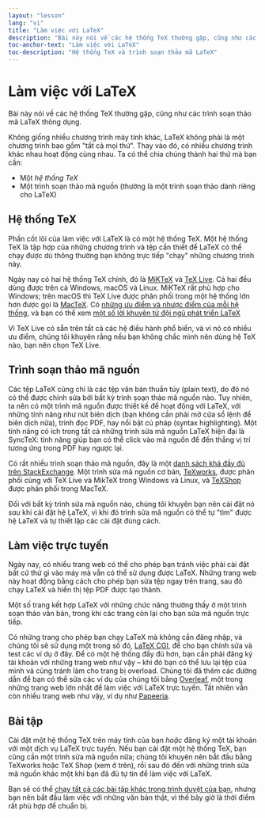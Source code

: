 ```yaml
---
layout: "lesson"
lang: "vi"
title: "Làm việc với LaTeX"
description: "Bài này nói về các hệ thống TeX thường gặp, cũng như các trình soạn thảo mã LaTeX thông dụng."
toc-anchor-text: "Làm việc với LaTeX"
toc-description: "Hệ thống TeX và trình soạn thảo mã LaTeX"
---
```


# Làm việc với LaTeX

<span class="summary">Bài này nói về các hệ thống TeX thường gặp, cũng như các
trình soạn thảo mã LaTeX thông dụng.</span>

Không giống nhiều chương trình máy tính khác, LaTeX không phải là một chương
trình bao gồm "tất cả mọi thứ". Thay vào đó, có nhiều chương trình khác nhau
hoạt động cùng nhau. Ta có thể chia chúng thành hai thứ mà bạn cần:

- Một _hệ thống TeX_
- Một trình soạn thảo mã nguồn (thường là một trình soạn thảo dành riêng cho
LaTeX)

## Hệ thống TeX

Phần cốt lõi của làm việc với LaTeX là có một hệ thống TeX. Một hệ thống TeX là
tập hợp của những chương trình và tệp cần thiết để LaTeX có thể chạy được dù
thông thường bạn không trực tiếp "chạy" những chương trình này.

Ngày nay có hai hệ thống TeX chính, đó là [MiKTeX](https://miktex.org/) và
[TeX Live](https://tug.org/texlive). Cả hai đều dùng được trên cả Windows, macOS
và Linux. MiKTeX rất phù hợp cho Windows; trên macOS thì TeX Live được phân phối
trong một hệ thống lớn hơn được gọi là [MacTeX](https://www.tug.org/mactex/).
Có [những ưu điểm và nhược điểm của mỗi hệ thống](https://tex.stackexchange.com/q/20036),
và bạn có thể xem 
[một số lời khuyên từ đội ngũ phát triển LaTeX](https://www.latex-project.org/get/)

Vì TeX Live có sẵn trên tất cả các hệ điều hành phổ biến, và vì nó có nhiều ưu
điểm, chúng tôi khuyên rằng nếu bạn không chắc mình nên dùng hệ TeX nào, bạn nên
chọn TeX Live.

## Trình soạn thảo mã nguồn

Các tệp LaTeX cũng chỉ là các tệp văn bản thuần túy (plain text), do đó nó có
thể được chỉnh sửa bởi bất kỳ trình soạn thảo mã nguồn nào. Tuy nhiên, ta nên có
một trình mã nguồn được thiết kế để hoạt động với LaTeX, với những tính năng như
nút biên dịch (bạn không cần phải mở cửa sổ lệnh để biên dịch nữa), trình đọc
PDF, hay nổi bật cú pháp (syntax highlighting). Một tính năng có ích trong tất
cả những trình sửa mã nguồn LaTeX hiện đại là SyncTeX: tính năng giúp bạn có thể
click vào mã nguồn để đến thẳng vị trí tương ứng trong PDF hay ngược lại.

Có rất nhiều trình soạn thảo mã nguồn, đây là một
[danh sách khá đầy đủ trên StackExchange](https://tex.stackexchange.com/q/339).
Một trình sửa mã nguồn cơ bản, [TeXworks](https://tug.org/texworks), được phân
phối cùng với TeX Live và MikTeX trong Windows và Linux, và
[TeXShop](https://pages.uoregon.edu/koch/texshop/) được phân phối trong MacTeX.

<p class="hint">Đối với bất kỳ trình sửa mã nguồn nào, chúng tôi khuyên bạn nên
cài đặt nó <i>sau</i> khi cài đặt hệ LaTeX, vì khi đó trình sửa mã nguồn có thể
tự "tìm" được hệ LaTeX và tự thiết lập các cài đặt đúng cách.</p>

## Làm việc trực tuyến

Ngày nay, có nhiều trang web có thể cho phép bạn tránh việc phải cài đặt bất cứ
thứ gì vào máy mà vẫn có thể sử dụng được LaTeX. Những trang web này hoạt động
bằng cách cho phép bạn sửa tệp ngay trên trang, sau đó chạy LaTeX và hiển thị
tệp PDF được tạo thành.

Một số trang kết hợp LaTeX với những chức năng thường thấy ở một trình soạn thảo
văn bản, trong khi các trang còn lại cho bạn sửa mã nguồn trực tiếp.

Có những trang cho phép bạn chạy LaTeX mà không cần đăng nhập, và chúng tôi sẽ
sử dụng một trong số đó, [LaTeX CGI](https://latexcgi.xyz), để cho bạn
chính sửa và test các ví dụ ở đây. Để có một hệ thống đầy đủ hơn, bạn cần phải
đăng ký tài khoản với những trang web như vậy &ndash; khi đó bạn có thể lưu lại
tệp của mình và cũng tránh làm cho trang bị overload. Chúng tôi đã thêm các
đường dẫn để bạn có thể sửa các ví dụ của chúng tôi bằng
[Overleaf](https://www.overleaf.com), một trong những trang web lớn nhất để làm
việc với LaTeX trực tuyến. Tất nhiên vẫn còn nhiều trang web như vậy, ví dụ như
[Papeeria](https://papeeria.com/).

## Bài tập

Cài đặt một hệ thống TeX trên máy tính của bạn _hoặc_ đăng ký một tài khoản với
một dịch vụ LaTeX trực tuyến. Nếu bạn cài đặt một hệ thống TeX, bạn cũng cần một
trình sửa mã nguồn nữa; chúng tôi khuyên nên bắt đầu bằng TeXworks hoặc TeX Shop
(xem ở trên), rồi sau đó đến với những trình sửa mã nguồn khác một khi bạn đã đủ
tự tin để làm việc với LaTeX.

Bạn sẽ có thể [chạy tất cả các bài tập khác trong trình duyệt của bạn](help.md),
nhưng bạn nên bắt đầu làm việc với những văn bản thật, vì thế bây giờ là thời
điểm rất phù hợp để chuẩn bị.
